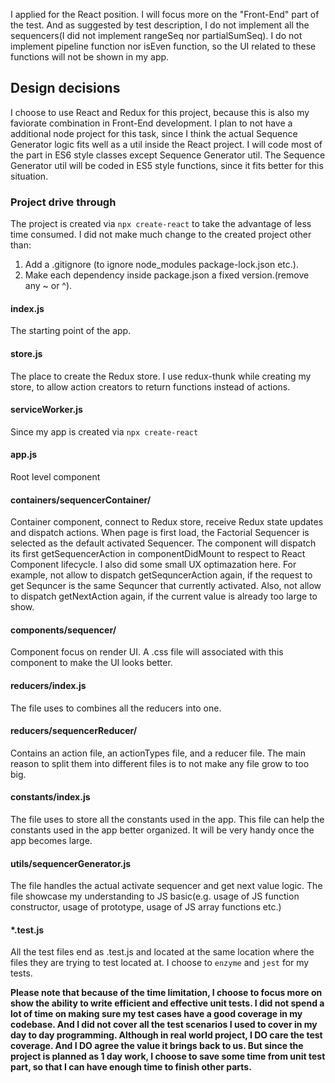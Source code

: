 I applied for the React position. I will focus more on the "Front-End" part of the test. And as suggested by test description, I do not implement all the sequencers(I did not implement rangeSeq nor partialSumSeq). I do not implement pipeline function nor isEven function, so the UI related to these functions will not be shown in my app.

## Design decisions

I choose to use React and Redux for this project, because this is also my faviorate combination in Front-End development. I plan to not have a additional node project for this task, since I think the actual Sequence Generator logic fits well as a util inside the React project. I will code most of the part in ES6 style classes except Sequence Generator util. The Sequence Generator util will be coded in ES5 style functions, since it fits better for this situation.

### Project drive through

The project is created via `npx create-react` to take the advantage of less time consumed. I did not make much change to the created project other than:

1. Add a .gitignore (to ignore node_modules package-lock.json etc.).
2. Make each dependency inside package.json a fixed version.(remove any ~ or ^).

#### index.js

The starting point of the app.

#### store.js

The place to create the Redux store. I use redux-thunk while creating my store, to allow action creators to return functions instead of actions.

#### serviceWorker.js

Since my app is created via `npx create-react`

#### app.js

Root level component

#### containers/sequencerContainer/

Container component, connect to Redux store, receive Redux state updates and dispatch actions. When page is first load, the Factorial Sequencer is selected as the default activated Sequencer. The component will dispatch its first getSequencerAction in componentDidMount to respect to React Component lifecycle. I also did some small UX optimazation here. For example, not allow to dispatch getSequncerAction again, if the request to get Sequncer is the same Sequncer that currently activated. Also, not allow to dispatch getNextAction again, if the current value is already too large to show.

#### components/sequencer/

Component focus on render UI. A .css file will associated with this component to make the UI looks better.

#### reducers/index.js

The file uses to combines all the reducers into one.

#### reducers/sequencerReducer/

Contains an action file, an actionTypes file, and a reducer file. The main reason to split them into different files is to not make any file grow to too big.

#### constants/index.js

The file uses to store all the constants used in the app. This file can help the constants used in the app better organized. It will be very handy once the app becomes large.

#### utils/sequencerGenerator.js

The file handles the actual activate sequencer and get next value logic. The file showcase my understanding to JS basic(e.g. usage of JS function constructor, usage of prototype, usage of JS array functions etc.)

#### \*.test.js

All the test files end as .test.js and located at the same location where the files they are trying to test located at. I choose to `enzyme` and `jest` for my tests.

**Please note that because of the time limitation, I choose to focus more on show the ability to write efficient and effective unit tests. I did not spend a lot of time on making sure my test cases have a good coverage in my codebase. And I did not cover all the test scenarios I used to cover in my day to day programming. Although in real world project, I DO care the test coverage. And I DO agree the value it brings back to us. But since the project is planned as 1 day work, I choose to save some time from unit test part, so that I can have enough time to finish other parts.**

